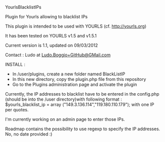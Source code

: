 YourlsBlacklistIPs

Plugin for Yourls allowing to blacklist IPs

This plugin is intended to be used with YOURLS (cf. http://yourls.org)

It has been tested on YOURLS v1.5 and v1.5.1

Current version is 1.1, updated on 09/03/2012

Contact : Ludo at Ludo.Boggio+GitHub@GMail.com

INSTALL :
- In /user/plugins, create a new folder named BlackListIP
- In this new directory, copy the plugin.php file from this repository
- Go to the Plugins administration page and activate the plugin

Currently, the IP addresses to blacklist have to be entered in the config.php (should be into the /user directory)with following format :
$yourls_blacklist_ip = array ("149.3.136.114","119.180.110.179"); with one IP per quotes.

I'm currently working on an admin page to enter those IPs.

Roadmap contains the possibility to use regexp to specify the IP addresses. No, no date provided :)
